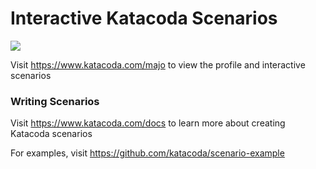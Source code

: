 # Interactive Katacoda Scenarios

[![](http://shields.katacoda.com/katacoda/majo/count.svg)](https://www.katacoda.com/majo "Get your profile on Katacoda.com")

Visit https://www.katacoda.com/majo to view the profile and interactive scenarios

### Writing Scenarios
Visit https://www.katacoda.com/docs to learn more about creating Katacoda scenarios

For examples, visit https://github.com/katacoda/scenario-example
